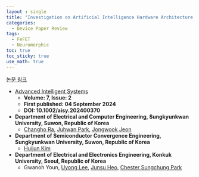 ```yaml
---
layout : single
title: "Investigation on Artificial Intelligence Hardware Architecture Design Based on Logic-in-Memory Ferroelectric Fin Field-Effect Transistor at Sub-3nm Technology Nodes"   
categories: 
  - Device Paper Review
tags:
  - FeFET  
  - Neuromorphic        
toc: true
toc_sticky: true
use_math: true
---
```



[논문 링크](https://advanced.onlinelibrary.wiley.com/doi/full/10.1002/aisy.202400370)         

- [Advanced Intelligent Systems](https://advanced.onlinelibrary.wiley.com/journal/26404567)
  - **Volume: 7, Issue: 2**   
  - **First published: 04 September 2024**   
  - **DOI: 10.1002/aisy.202400370**     
- **Department of Electrical and Computer Engineering, Sungkyunkwan University, Suwon, Republic of Korea**   
  - [Changho Ra](https://ieeexplore.ieee.org/author/37392967000), [Juhwan Park](https://ieeexplore.ieee.org/author/37085994434), [Jongwook Jeon](https://ieeexplore.ieee.org/author/37090091123)    
- **Department of Semiconductor Convergence Engineering, Sungkyunkwan University, Suwon, Republic of Korea**   
  - [Huijun Kim](https://ieeexplore.ieee.org/author/37088068778)   
- **Department of Electrical and Electronics Engineering, Konkuk University, Seoul, Republic of Korea**   
  - Gwanoh Youn, [Uyong Lee](https://ieeexplore.ieee.org/author/833196797175790), [Junsu Heo](https://ieeexplore.ieee.org/author/37089860724), [Chester Sungchung Park](https://ieeexplore.ieee.org/author/37086921810)   

